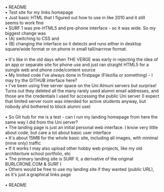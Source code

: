 • README
<br>• Test site for my links homepage
<br>• Just basic HTML that I figured out how to use in like 2010 and it still seems to work fine
<br>• SURF 1 was pre-HTML5 and pre-phone interface - so it was wide. So my biggest change was
<br>• (A) switching to CSS and 
<br>• (B) changing the interface so it detects and runs either in desktop square/wide format or on phone in small tall/narrrow format. 
<br><br>• It's like in the old days when THE VERGE was early in rejecting the idea of an app or separate site for phone use and just ran straight HTML5 for a suingle web and phone code/content source
<br>• My limited code I've always done in firstpage (Filezilla or something) - I may try the GITHUB interface here?
<br>• I've been using free server space on the Uni Almuni servers but surprise! Turns out they deleted all the many rarely used alumni email addresses, and those are the credentials I used for accessing the public Uni server (I expect that limited server room was intended for active students anyway, but nobody ahd bothered to block alumni use)
<br><br>• So Git hub for me is a test - can I run my landing homepage from here the same way I did from the Uni server?
<br>• The landing page is just an initial personal web interface. I know very little about code, but care a lot about basic user interface
<br>• It's about 15MB for the whole basic site, including all images, with minimal (mine only) traffic
<br>• If it works I may also upload other hobby web projects, like my old architecture school portfolio, etc
<br>• The primary landing site is SURF II, a derivative of the original BURLCRONE.COM & SURF I
<br>• Others would be free to use my landing site if they wanted (public URL), as it's just a graphical links page
<br><br>• README
